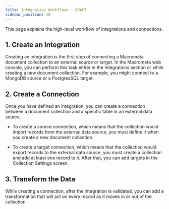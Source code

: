 ```yaml
---
title: Integration Workflows - DRAFT
sidebar_position: 10
---
```


This page explains the high-level workflow of integrations and connections.

## 1. Create an Integration

Creating an integration is the first step of connecting a Macrometa document collection to an external source or target. In the Macrometa web console, you can perform this task either in the Integrations section or while creating a new document collection. For example, you might connect to a MongoDB source or a PostgresSQL target.

## 2. Create a Connection

Once you have defined an integration, you can create a connection between a document collection and a specific table in an external data source.

- To create a source connection, which means that the collection would import records from the external data source, you must define it when you create a new document collection.

- To create a target connection, which means that the collection would export records to the external data source, you must create a collection and add at least one record to it. After that, you can add targets in the Collection Settings screen.

## 3. Transform the Data

While creating a connection, after the integration is validated, you can add a transformation that will act on every record as it moves in or out of the collection.
